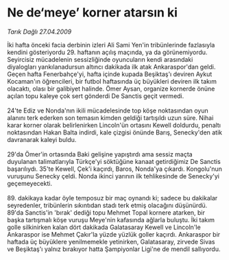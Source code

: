 # Ne de‘meye’ korner atarsın ki

*Tarık Dağlı 27.04.2009*

<div class="taraf_structure_2col_1zq">
<div class="margen_n">



 <p>İki hafta önceki facia derbinin izleri Ali Sami Yen'in tribünlerinde fazlasıyla kendini gösteriyordu 29. haftanın açılış maçında, ya da görünemiyordu. Seyircisiz mücadelenin sessizliğinde oyuncuların kendi arasındaki diyalogları yankılanadursun altıncı dakikada ilk atak Ankaraspor'dan geldi. Geçen hafta Fenerbahçe'yi, hafta içinde kupada Beşiktaş'ı deviren Aykut Kocaman'ın öğrencileri, bir futbol haftasında üç büyükleri deviren ilk takım olacaktı, olası bir galibiyet halinde. Ömer Aysan, organize kornerde önüne açılan topu kaleye çok sert gönderdi De Sanctis geçit vermedi. <br/><br/>24'te Ediz ve Nonda'nın ikili mücadelesinde top köşe noktasından oyun alanını terk ederken son temasın kimden geldiği tartışıldı uzun süre. Nihai karar korner olarak belirlenirken Lincoln'ün ortasını Kewell doldurdu, penaltı noktasından Hakan Balta indirdi, kale çizgisi önünde Barış, Senecky'den atik davranarak kaleyi buldu. <br/><br/>29'da Ömer'in ortasında Baki gelişine yapıştırdı ama sessiz maçta duyulanan talimatlarıyla Türkçe'yi söktüğüne kanaat getirdiğimiz De Sanctis başarılıydı. 35'te Kewell, Çek'i kaçırdı, Baros, Nonda'ya çıkardı. Kongolu'nun vuruşunu Senecky çeldi. Nonda ikinci yarının ilk tehlikesinde de Senecky'yi geçemeyecekti. <br/><br/>89. dakikaya kadar öyle temposuz bir maç oynandı ki; sadece bu dakikalar seyredenler, tribünlerin sıkıntıdan stadı terk etmiş olacağını düşünürdü. 89'da Sanctis'in 'bırak' dediği topu Mehmet Topal kornere atarken, bir başka tartışmalı köşe vuruşu Meye'nin kafasında ağlarla buluştu. İki takım golle silkinirken kalan dört dakikada Galatasaray Kewell ve Lincoln'le Ankaraspor ise Mehmet Çakır'la yüzde yüzlük goller kaçırdı. Ankaraspor bir haftada üç büyüklere yenilmemekle yetinirken, Galatasaray, zirvede Sivas ve Beşiktaş'ı yalnız bırakıyor hatta Şampiyonlar Ligi'ne de mendil sallıyordu.</p>
<br/>
<br/>
<br/>



<br/>


<div id="taraf_not">
</div>

</div>


</div>
